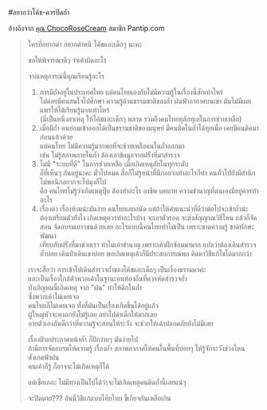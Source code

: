 ---
---

#อยากว่าโค้ช-ควรปิดถ้ำ

อ้างอิงจาก [คุณ ChocoRoseCream](https://pantip.com/topic/37803852/comment3988) สมาชิก Pantip.com

> ใครที่อยากด่า อยากตำหนิ โค้ชและเด็กๆ นะคะ
>
> ขอให้พิจารณาดีๆ ว่าเค้าผิดอะไร
>
> จากเหตุการณ์นี้คุณเรียนรู้อะไร
>
> 1.  การมีถ้ำอยู่ในประเทศไทย แต่คนไทยเองกับไม่มีความรู้ในเรื่องนี่สักเท่าไหร่  
>     ไม่ค่อยมีคนสนใจไปศึกษา ความรู้ด้านธรรมชาติของถ้ำ ฝนฟ้าอากาศบนเขา มันไม่มีเผยแพร่ให้ได้เรียนรู้มากเท่าไหร่  
>     (นี่เป็นหนึ่งสาเหตุ ให้โค้ชและเด็กๆ พลาด รวมถึงคนไทยทุลักทุเลในการช่วยเหลือ)
> 2.  เมื่อมีถ้ำ คนย่อมเข้าออกได้เป็นธรรมชาติของมนุษย์ มีคนติดในถ้ำได้ทุกเมื่อ เคยมีคนติดมาก่อนแล้วด้วย  
>     แต่คนไทย ไม่มีความรู้มากพอที่จะช่วยเหลือคนในถ้ำออกมา  
>     เช่น ไม่รู้สภาพภายในถ้ำ ต้องเอาข้อมูลจากฝรั่งที่มาสำรวจ
> 3.  ไม่มี "ระบบที่ดี" ในการช่วยเหลือ เมิ่อเกิดเหตุภัยในทุกระดับ  
>     ก็ที่เห็นๆ กันอยู่นะคะ มั่วไปหมด สื่อก็ไม่รู้หน้าที่นึกอยากทำอะไรก็ทำ คนทั่วไปยังมีสำนึกไม่พอนึกอยากจะไปมุงก็ไป  
>     คือ คนไทยไม่รู้ว่าเกิดเหตุปุ๊บ ต้องทำอะไร อาชีพ บทบาท ความชำนาญที่ตนเองมีอยู่ควรทำอะไร
> 4.  เรื่องด่า เรื่องห้ามน่ะมันง่าย คนไทยเลยถนัด แต่ถ้าให้คำแนะนำที่ดีว่าต่อไปจะเข้าถ้ำน่ะ ต้องเตรียมตัวยังไง เกิดเหตุควรทำอะไรบ้าง จะเอาตัวรอด จะส่งสัญญาณวิธีไหน แล้วก็จัดสอน จัดอบรมเยาวชนด้วยเลย อะไรแบบนี้คนไทยทำไม่เป็น เพราะขาดความรู้ ขาดทักษะพัฒนา  
>     เทียบกับฝรั่งที่มาช่วยเรา ทำไมเค้าชำนาญ เพราะเค้าฝึกซ้อมมามาก แปลว่าต้องเดินสำรวจถ้ำบ่อย เดินป่าเดินเขาบ่อย พอเกิดเหตุเค้าก็มีประสบการณ์พอ คิดหาวิธีแก้ไขได้มากกว่า
>
> เราจะสื่อว่า การเข้าไปเดินสำรวจถ้ำของโค้ชและเด็กๆ เป็นเรื่องธรรมดาค่ะ  
> และเป็นเรื่องใกล้ตัวพวกเค้าในฐานะคนท้องถิ่นที่ควรหัดสำรวจถ้ำ  
> บังเอิญหนนี้เกิดเหตุ จาก "ฝน" ทำให้ติกในถ้ำ  
> ซึ่งพวกเค้าไม่เคยเจอ  
> คนไทยก็ไม่เคยเจอ ทั้งที่มันเป็นเรื่องเกิดขึ้นได้อยู่แล้ว  
> ผู้ใหญ่หัวจะหงอกยังไม่รู้เลย อย่าไปด่าเด็กให้มากเลย  
> อายตัวเองกันดีกว่าที่ความรู้จะสอนให้ระวัง จะช่วยให้เค้าปลอดภัยยังไม่มีเลย
>
> เรื่องป้ายประกาศหน้าถ้ำ ก็ปักง่ายๆ มันง่ายไป  
> ถ้ามีการจัดอบรมให้ความรู้ เรื่องถ้ำ สภาพอากาศให้คนในพื้นที่บ่อยๆ ให้รู้จักระวังช่วงไหน สังเกตฟ้าฝน  
> คนเค้าก็รู้ ก็อาจจะไม่เกิดเหตุก็ได้
>
> แต่เชื่อเถอะ ไม่มีทางเป็นไปได้ว่าจะไม่เกิดเหตุคนติดถ้ำนี้เลยแน่ๆ
>
> จะปิดตาย??? อันนี่วิธีแก้แบบไท๊ยไทย ขี้เกียจกันเหลือเกิน

